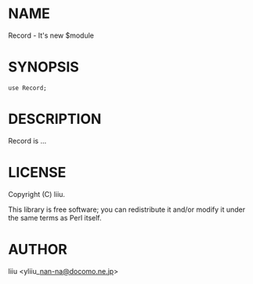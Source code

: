# NAME

Record - It's new $module

# SYNOPSIS

    use Record;

# DESCRIPTION

Record is ...

# LICENSE

Copyright (C) liiu.

This library is free software; you can redistribute it and/or modify
it under the same terms as Perl itself.

# AUTHOR

liiu &lt;yliiu\_nan-na@docomo.ne.jp>
